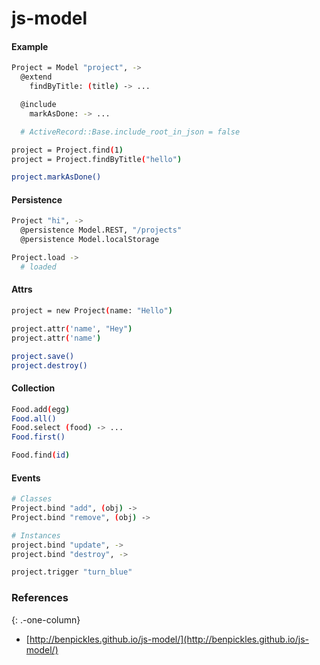 # js-model

#### Example

```bash
Project = Model "project", ->
  @extend
    findByTitle: (title) -> ...

  @include
    markAsDone: -> ...

  # ActiveRecord::Base.include_root_in_json = false
```

```bash
project = Project.find(1)
project = Project.findByTitle("hello")

project.markAsDone()
```

#### Persistence

```bash
Project "hi", ->
  @persistence Model.REST, "/projects"
  @persistence Model.localStorage
```

```bash
Project.load ->
  # loaded
```

#### Attrs

```bash
project = new Project(name: "Hello")

project.attr('name', "Hey")
project.attr('name')

project.save()
project.destroy()
```

#### Collection

```bash
Food.add(egg)
Food.all()
Food.select (food) -> ...
Food.first()
```

```bash
Food.find(id)
```

#### Events

```bash
# Classes
Project.bind "add", (obj) ->
Project.bind "remove", (obj) ->
```

```bash
# Instances
project.bind "update", ->
project.bind "destroy", ->
```

```bash
project.trigger "turn_blue"
```

### References

{: .-one-column}

-   [http://benpickles.github.io/js-model/](http://benpickles.github.io/js-model/)
